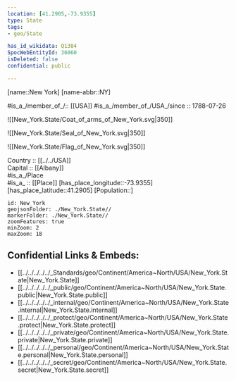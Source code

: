 ```yaml
---
location: [41.2905,-73.9355] 
type: State
tags:
- geo/State

has_id_wikidata: Q1384 
SpocWebEntityId: 36060
isDeleted: false
confidential: public

---
```


[name::New York] 
[name-abbr::NY] 

#is_a_/member_of_/:: [[USA]]
#is_a_/member_of_/USA_/since :: 1788-07-26 

![[New_York.State/Coat_of_arms_of_New_York.svg|350]]  

![[New_York.State/Seal_of_New_York.svg|350]]  

![[New_York.State/Flag_of_New_York.svg|350]]  

Country :: [[../../USA]]  
Capital :: [[Albany]]  
#is_a_/Place  
#is_a_ :: [[Place]] 
[has_place_longitude::-73.9355] 
[has_place_latitude::41.2905] 
[Population::] 



```leaflet
id: New_York
geojsonFolder: ./New_York.State//
markerFolder: ./New_York.State//
zoomFeatures: true 
minZoom: 2 
maxZoom: 18
```


## Confidential Links & Embeds: 
- [[../../../../../_Standards/geo/Continent/America~North/USA/New_York.State|New_York.State]] 
- [[../../../../../_public/geo/Continent/America~North/USA/New_York.State.public|New_York.State.public]] 
- [[../../../../../_internal/geo/Continent/America~North/USA/New_York.State.internal|New_York.State.internal]] 
- [[../../../../../_protect/geo/Continent/America~North/USA/New_York.State.protect|New_York.State.protect]] 
- [[../../../../../_private/geo/Continent/America~North/USA/New_York.State.private|New_York.State.private]] 
- [[../../../../../_personal/geo/Continent/America~North/USA/New_York.State.personal|New_York.State.personal]] 
- [[../../../../../_secret/geo/Continent/America~North/USA/New_York.State.secret|New_York.State.secret]] 
